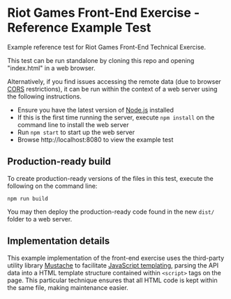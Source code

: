 # Riot Games Front-End Exercise - Reference Example Test

Example reference test for Riot Games Front-End Technical Exercise.

This test can be run standalone by cloning this repo and opening "index.html" in a web browser.

Alternatively, if you find issues accessing the remote data (due to browser [CORS](https://developer.mozilla.org/en-US/docs/Web/HTTP/CORS) restrictions), it can be run within the context of a web server using the following instructions.

 - Ensure you have the latest version of [Node.js](https://nodejs.org/en/) installed
 - If this is the first time running the server, execute `npm install` on the command line to install the web server
 - Run `npm start` to start up the web server
 - Browse http://localhost:8080 to view the example test

## Production-ready build

To create production-ready versions of the files in this test, execute the following on the command line:

```
npm run build
```

You may then deploy the production-ready code found in the new `dist/` folder to a web server.

## Implementation details

This example implementation of the front-end exercise uses the third-party utility library [Mustache](http://mustache.github.io) to facilitate [JavaScript templating](https://en.wikipedia.org/wiki/JavaScript_templating), parsing the API data into a HTML template structure contained within `<script>` tags on the page. This particular technique ensures that all HTML code is kept within the same file, making maintenance easier.
